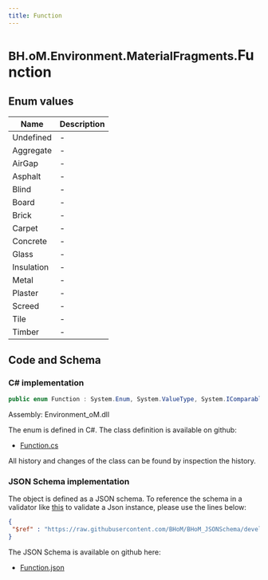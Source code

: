 ```yaml
---
title: Function
---
```


# <small>BH.oM.Environment.MaterialFragments.</small>**Function**



## Enum values

| Name            | Description                                                    |
|-----------------|----------------------------------------------------------------|
| Undefined |  -  |
| Aggregate |  -  |
| AirGap |  -  |
| Asphalt |  -  |
| Blind |  -  |
| Board |  -  |
| Brick |  -  |
| Carpet |  -  |
| Concrete |  -  |
| Glass |  -  |
| Insulation |  -  |
| Metal |  -  |
| Plaster |  -  |
| Screed |  -  |
| Tile |  -  |
| Timber |  -  |


## Code and Schema

### C# implementation

``` C# title="C#"
public enum Function : System.Enum, System.ValueType, System.IComparable, System.ISpanFormattable, System.IFormattable, System.IConvertible
```

Assembly: Environment_oM.dll

The enum is defined in C#. The class definition is available on github:

- [Function.cs](https://github.com/BHoM/BHoM/blob/develop/Environment_oM/MaterialFragments\Enums\Function.cs)

All history and changes of the class can be found by inspection the history.
### JSON Schema implementation

The object is defined as a JSON schema. To reference the schema in a validator like [this](https://www.jsonschemavalidator.net/) to validate a Json instance, please use the lines below:

``` json title="JSON Schema"
{
 "$ref" : "https://raw.githubusercontent.com/BHoM/BHoM_JSONSchema/develop/Environment_oM/MaterialFragments/Function.json"
}
```

The JSON Schema is available on github here:

- [Function.json](https://github.com/BHoM/BHoM_JSONSchema/blob/develop/Environment_oM/MaterialFragments/Function.json)
